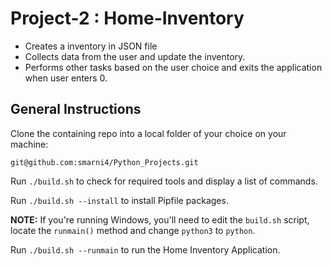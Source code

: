 # Project-2 : Home-Inventory
* Creates a inventory in JSON file
* Collects data from the user and update the inventory.
* Performs other tasks based on the user choice and exits the application when user enters 0.

## General Instructions
Clone the containing repo into a local folder of your choice on your machine:

`git@github.com:smarni4/Python_Projects.git`

Run `./build.sh` to check for required tools and display a list of commands.

Run `./build.sh --install` to install Pipfile packages.

**NOTE:** If you're running Windows, you'll need to edit the `build.sh` script, locate the `runmain()` method and change `python3` to `python`.

Run `./build.sh --runmain` to run the Home Inventory Application. 
